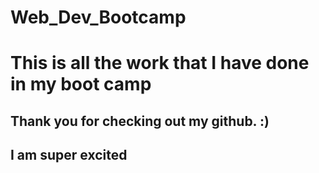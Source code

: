 # Web_Dev_Bootcamp
# This is all the work that I have done in my boot camp
## Thank you for checking out my github. :)
## I am super excited
